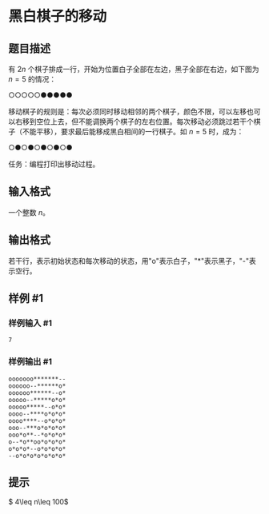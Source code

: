 # 黑白棋子的移动

## 题目描述

有 $2n$ 个棋子排成一行，开始为位置白子全部在左边，黑子全部在右边，如下图为 $n=5$ 的情况：

○○○○○●●●●●

移动棋子的规则是：每次必须同时移动相邻的两个棋子，颜色不限，可以左移也可以右移到空位上去，但不能调换两个棋子的左右位置。每次移动必须跳过若干个棋子（不能平移），要求最后能移成黑白相间的一行棋子。如 $n=5$ 时，成为：

○●○●○●○●○●

任务：编程打印出移动过程。

## 输入格式


一个整数 $n$。

## 输出格式

若干行，表示初始状态和每次移动的状态，用"o"表示白子，"*"表示黑子，"-"表示空行。


## 样例 #1

### 样例输入 #1
```
7
```

### 样例输出 #1

```
ooooooo*******--
oooooo--******o*
oooooo******--o*
ooooo--*****o*o*
ooooo*****--o*o*
oooo--****o*o*o*
oooo****--o*o*o*
ooo--***o*o*o*o*
ooo*o**--*o*o*o*
o--*o**oo*o*o*o*
o*o*o*--o*o*o*o*
--o*o*o*o*o*o*o*
```

## 提示

 $ 4\leq n\leq 100$ 
